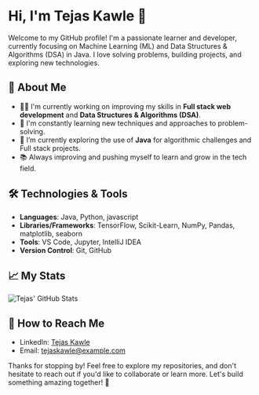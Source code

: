 # Hi, I'm Tejas Kawle 👋

Welcome to my GitHub profile! I'm a passionate learner and developer, currently focusing on Machine Learning (ML) and Data Structures & Algorithms (DSA) in Java. I love solving problems, building projects, and exploring new technologies.

## 🚀 About Me

- 👨‍💻 I'm currently working on improving my skills in **Full stack web development** and **Data Structures & Algorithms (DSA)**.
- 🧠 I'm constantly learning new techniques and approaches to problem-solving.
- 🌱 I’m currently exploring the use of **Java** for algorithmic challenges and Full stack projects.
- 📚 Always improving and pushing myself to learn and grow in the tech field.

## 🛠️ Technologies & Tools

- **Languages**: Java, Python, javascript
- **Libraries/Frameworks**: TensorFlow, Scikit-Learn, NumPy, Pandas, matplotlib, seaborn
- **Tools**: VS Code, Jupyter, IntelliJ IDEA
- **Version Control**: Git, GitHub

## 📈 My Stats

![Tejas' GitHub Stats](https://github-readme-stats.vercel.app/api?username=TejasKawle&show_icons=true&hide_title=true&count_private=true&hide=prs)


## 🌱 How to Reach Me

- LinkedIn: [Tejas Kawle](https://www.linkedin.com/in/tejas-kawle)
- Email: [tejaskawle@example.com](mailto:tejaskawle21@gmail.com)

Thanks for stopping by! Feel free to explore my repositories, and don't hesitate to reach out if you'd like to collaborate or learn more. Let's build something amazing together! 🚀

